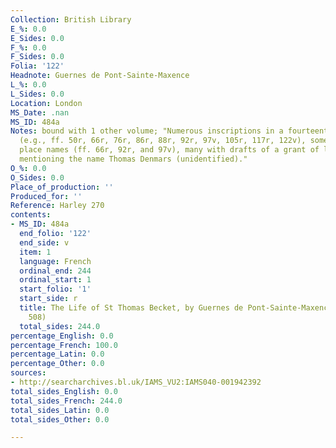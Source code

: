 ```yaml
---
Collection: British Library
E_%: 0.0
E_Sides: 0.0
F_%: 0.0
F_Sides: 0.0
Folia: '122'
Headnote: Guernes de Pont-Sainte-Maxence
L_%: 0.0
L_Sides: 0.0
Location: London
MS_Date: .nan
MS_ID: 484a
Notes: bound with 1 other volume; "Numerous inscriptions in a fourteenth-century hand
  (e.g., ff. 50r, 66r, 76r, 86r, 88r, 92r, 97v, 105r, 117r, 122v), some with Surrey
  place names (ff. 66r, 92r, and 97v), many with drafts of a grant of land and mostly
  mentioning the name Thomas Denmars (unidentified)."
O_%: 0.0
O_Sides: 0.0
Place_of_production: ''
Produced_for: ''
Reference: Harley 270
contents:
- MS_ID: 484a
  end_folio: '122'
  end_side: v
  item: 1
  language: French
  ordinal_end: 244
  ordinal_start: 1
  start_folio: '1'
  start_side: r
  title: The Life of St Thomas Becket, by Guernes de Pont-Sainte-Maxence (Dean no.
    508)
  total_sides: 244.0
percentage_English: 0.0
percentage_French: 100.0
percentage_Latin: 0.0
percentage_Other: 0.0
sources:
- http://searcharchives.bl.uk/IAMS_VU2:IAMS040-001942392
total_sides_English: 0.0
total_sides_French: 244.0
total_sides_Latin: 0.0
total_sides_Other: 0.0

---
```

